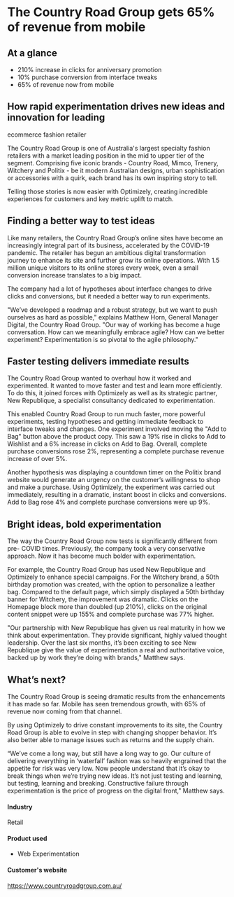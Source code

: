 # The Country Road Group gets 65% of revenue from mobile

## At a glance

- 210% increase in clicks for anniversary promotion
- 10% purchase conversion from interface tweaks
- 65% of revenue now from mobile

## How rapid experimentation drives new ideas and innovation for leading

ecommerce fashion retailer

The Country Road Group is one of Australia's largest specialty fashion retailers
with a market leading position in the mid to upper tier of the segment.
Comprising five iconic brands - Country Road, Mimco, Trenery, Witchery and
Politix - be it modern Australian designs, urban sophistication or accessories
with a quirk, each brand has its own inspiring story to tell.

Telling those stories is now easier with Optimizely, creating incredible
experiences for customers and key metric uplift to match.

## Finding a better way to test ideas

Like many retailers, the Country Road Group’s online sites have become an
increasingly integral part of its business, accelerated by the COVID-19
pandemic. The retailer has begun an ambitious digital transformation journey to
enhance its site and further grow its online operations. With 1.5 million unique
visitors to its online stores every week, even a small conversion increase
translates to a big impact.

The company had a lot of hypotheses about interface changes to drive clicks and
conversions, but it needed a better way to run experiments.

"We’ve developed a roadmap and a robust strategy, but we want to push ourselves
as hard as possible," explains Matthew Horn, General Manager Digital, the
Country Road Group. "Our way of working has become a huge conversation. How can
we meaningfully embrace agile? How can we better experiment? Experimentation is
so pivotal to the agile philosophy."

## Faster testing delivers immediate results

The Country Road Group wanted to overhaul how it worked and experimented. It
wanted to move faster and test and learn more efficiently. To do this, it joined
forces with Optimizely as well as its strategic partner, New Republique, a
specialist consultancy dedicated to experimentation.

This enabled Country Road Group to run much faster, more powerful experiments,
testing hypotheses and getting immediate feedback to interface tweaks and
changes. One experiment involved moving the "Add to Bag" button above the
product copy. This saw a 19% rise in clicks to Add to Wishlist and a 6% increase
in clicks on Add to Bag. Overall, complete purchase conversions rose 2%,
representing a complete purchase revenue increase of over 5%.

Another hypothesis was displaying a countdown timer on the Politix brand website
would generate an urgency on the customer’s willingness to shop and make a
purchase. Using Optimizely, the experiment was carried out immediately,
resulting in a dramatic, instant boost in clicks and conversions. Add to Bag
rose 4% and complete purchase conversions were up 9%.

## Bright ideas, bold experimentation

The way the Country Road Group now tests is significantly different from pre-
COVID times. Previously, the company took a very conservative approach. Now it
has become much bolder with experimentation.

For example, the Country Road Group has used New Republique and Optimizely to
enhance special campaigns. For the Witchery brand, a 50th birthday promotion was
created, with the option to personalize a leather bag. Compared to the default
page, which simply displayed a 50th birthday banner for Witchery, the
improvement was dramatic. Clicks on the Homepage block more than doubled (up
210%), clicks on the original content snippet were up 155% and complete purchase
was 77% higher.

"Our partnership with New Republique has given us real maturity in how we think
about experimentation. They provide significant, highly valued thought
leadership. Over the last six months, it’s been exciting to see New Republique
give the value of experimentation a real and authoritative voice, backed up by
work they’re doing with brands," Matthew says.

## What’s next?

The Country Road Group is seeing dramatic results from the enhancements it has
made so far. Mobile has seen tremendous growth, with 65% of revenue now coming
from that channel.

By using Optimizely to drive constant improvements to its site, the Country Road
Group is able to evolve in step with changing shopper behavior. It’s also better
able to manage issues such as returns and the supply chain.

“We’ve come a long way, but still have a long way to go. Our culture of
delivering everything in ‘waterfall’ fashion was so heavily engrained that the
appetite for risk was very low. Now people understand that it’s okay to break
things when we’re trying new ideas. It’s not just testing and learning, but
testing, learning and breaking. Constructive failure through experimentation is
the price of progress on the digital front," Matthew says.

#### Industry

Retail

#### Product used

- Web Experimentation

#### Customer's website

https://www.countryroadgroup.com.au/

